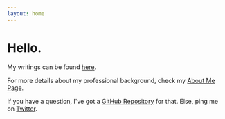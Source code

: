 ```yaml
---
layout: home
---
```

# Hello.

My writings can be found [here](http://mattschaar.com/posts).

For more details about my professional background, check my [About Me Page](http://mattschaat.com/about).

If you have a question, I've got a [GitHub Repository](https://github.com/schaar/ama/) for that. Else, ping me on [Twitter](https://twitter.com/mattschaar).
